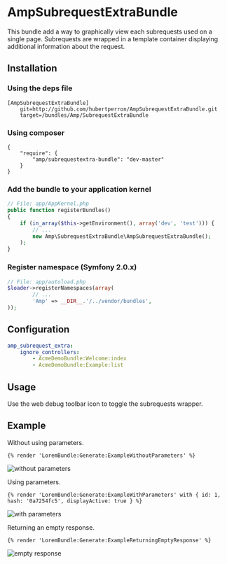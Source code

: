 AmpSubrequestExtraBundle
=================

This bundle add a way to graphically view each subrequests used on a single page. Subrequests are wrapped in a template container displaying additional information about the request.

## Installation

### Using the deps file

    [AmpSubrequestExtraBundle]
        git=http://github.com/hubertperron/AmpSubrequestExtraBundle.git
        target=/bundles/Amp/SubrequestExtraBundle

### Using composer

    {
        "require": {
            "amp/subrequestextra-bundle": "dev-master"
        }
    }

### Add the bundle to your application kernel

``` php
// File: app/AppKernel.php
public function registerBundles()
{
    if (in_array($this->getEnvironment(), array('dev', 'test'))) {
        // ...
        new Amp\SubrequestExtraBundle\AmpSubrequestExtraBundle();
    );
}
```

### Register namespace (Symfony 2.0.x)

``` php
// File: app/autoload.php
$loader->registerNamespaces(array(
        // ...
        'Amp' => __DIR__.'/../vendor/bundles',
));
```

## Configuration

``` yaml
amp_subrequest_extra:
    ignore_controllers:
        - AcmeDemoBundle:Welcome:index
        - AcmeDemoBundle:Example:list
```

## Usage

Use the web debug toolbar icon to toggle the subrequests wrapper.

## Example

Without using parameters.

``` twig
{% render 'LoremBundle:Generate:ExampleWithoutParameters' %}
```

![without parameters](https://raw.github.com/hubertperron/AmpSubrequestExtraBundle/master/Resources/doc/without_parameters.png)

Using parameters.

``` twig
{% render 'LoremBundle:Generate:ExampleWithParameters' with { id: 1, hash: '0a7254fc5', displayActive: true } %}
```

![with parameters](https://raw.github.com/hubertperron/AmpSubrequestExtraBundle/master/Resources/doc/with_parameters.png)

Returning an empty response.

``` twig
{% render 'LoremBundle:Generate:ExampleReturningEmptyResponse' %}
```

![empty response](https://raw.github.com/hubertperron/AmpSubrequestExtraBundle/master/Resources/doc/empty_response.png)


